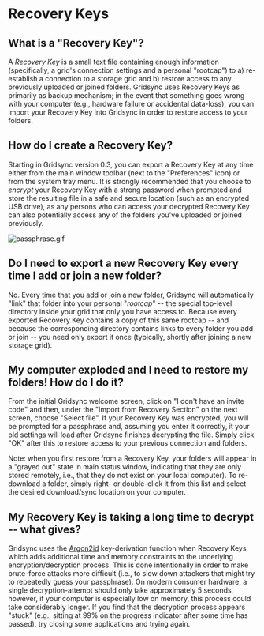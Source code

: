Recovery Keys
=============

What is a "Recovery Key"?
-------------------------

A _Recovery Key_ is a small text file containing enough information (specifically, a grid's connection settings and a personal "rootcap") to a) re-establish a connection to a storage grid and b) restore access to any previously uploaded or joined folders. Gridsync uses Recovery Keys as primarily as backup mechanism; in the event that something goes wrong with your computer (e.g., hardware failure or accidental data-loss), you can import your Recovery Key into Gridsync in order to restore access to your folders.


How do I create a Recovery Key?
-------------------------------

Starting in Gridsync version 0.3, you can export a Recovery Key at any time either from the main window toolbar (next to the "Preferences" icon) or from the system tray menu. It is strongly recommended that you choose to _encrypt_ your Recovery Key with a strong password when prompted and store the resulting file in a safe and secure location (such as an encrypted USB drive), as any persons who can access your decrypted Recovery Key can also potentially access any of the folders you've uploaded or joined previously.

![passphrase.gif](https://github.com/gridsync/gridsync/blob/master/images/screenshots/passphrase.gif)


Do I need to export a new Recovery Key every time I add or join a new folder?
-----------------------------------------------------------------------------

No. Every time that you add or join a new folder, Gridsync will automatically "link" that folder into your personal "_rootcap_" -- the special top-level directory inside your grid that only you have access to. Because every exported Recovery Key contains a copy of this same rootcap -- and because the corresponding directory contains links to every folder you add or join -- you need only export it once (typically, shortly after joining a new storage grid).


My computer exploded and I need to restore my folders! How do I do it?
----------------------------------------------------------------------

From the initial Gridsync welcome screen, click on "I don't have an invite code" and then, under the "Import from Recovery Section" on the next screen, choose "Select file". If your Recovery Key was encrypted, you will be prompted for a passphrase and, assuming you enter it correctly, it your old settings will load after Gridsync finishes decrypting the file. Simply click "OK" after this to restore access to your previous connection and folders.

Note: when you first restore from a Recovery Key, your folders will appear in a "grayed out" state in main status window, indicating that they are only stored remotely, i.e., that they do not exist on your local computer). To re-download a folder, simply right- or double-click it from this list and select the desired download/sync location on your computer.


My Recovery Key is taking a long time to decrypt -- what gives?
---------------------------------------------------------------

Gridsync uses the [Argon2id](https://en.wikipedia.org/wiki/Argon2) key-derivation function when Recovery Keys, which adds additional time and memory constraints to the underlying encryption/decryption process. This is done intentionally in order to make brute-force attacks more difficult (i.e., to slow down attackers that might try to repeatedly guess your passphrase). On modern consumer hardware, a single decryption-attempt should only take approximately 5 seconds, however, if your computer is especially low on memory, this process could take considerably longer. If you find that the decryption process appears "stuck" (e.g., sitting at 99% on the progress indicator after some time has passed), try closing some applications and trying again.

